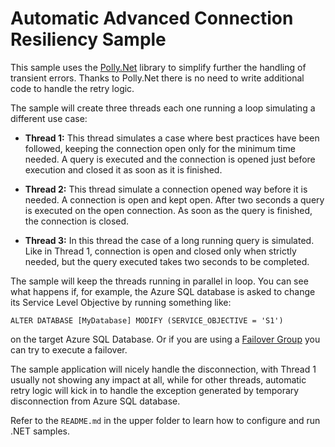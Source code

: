 # Automatic Advanced Connection Resiliency Sample

This sample uses the [Polly.Net](https://github.com/App-vNext/Polly) library to simplify further the handling of transient errors. Thanks to Polly.Net there is no need to write additional code to handle the retry logic.

The sample will create three threads each one running a loop simulating a different use case:

- **Thread 1:** This thread simulates a case where best practices have been followed, keeping the connection open only for the minimum time needed.
A query is executed and the connection is opened just before execution and closed it as soon as it is finished.

- **Thread 2:** This thread simulate a connection opened way before it is needed.
A connection is open and kept open. After two seconds a query is executed on the open connection. As soon as the query is finished, the connection is closed.

- **Thread 3:** In this thread the case of a long running query is simulated. Like in Thread 1, connection is open and closed only when strictly needed, but the query executed takes two seconds to be completed.

The sample will keep the threads running in parallel in loop. You can see what happens if, for example, the Azure SQL database is asked to change its Service Level Objective by running something like:

```
ALTER DATABASE [MyDatabase] MODIFY (SERVICE_OBJECTIVE = 'S1')
```

on the target Azure SQL Database. Or if you are using a [Failover Group](https://docs.microsoft.com/en-us/azure/azure-sql/database/auto-failover-group-configure-sql-db?view=azuresql&tabs=azure-portal&pivots=azure-sql-single-db) you can try to execute a failover.

The sample application will nicely handle the disconnection, with Thread 1 usually not showing any impact at all, while for other threads, automatic retry logic will kick in to handle the exception generated by temporary disconnection from Azure SQL database.

Refer to the `README.md` in the upper folder to learn how to configure and run .NET samples.
